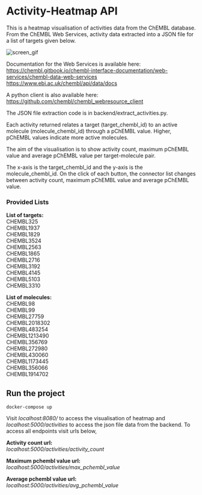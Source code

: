# Activity-Heatmap API

This is a heatmap visualisation of activities data from the ChEMBL database. From the ChEMBL Web Services, activity data extracted into a JSON file for a list of targets given below.

![screen_gif](https://i.imgur.com/tGLmfqR.gif)

Documentation for the Web Services is available here: 
https://chembl.gitbook.io/chembl-interface-documentation/web-services/chembl-data-web-services 
https://www.ebi.ac.uk/chembl/api/data/docs

A python client is also available here:
https://github.com/chembl/chembl_webresource_client

The JSON file extraction code is in backend/extract_activities.py.

Each activity returned relates a target (target_chembl_id) to an active molecule (molecule_chembl_id) through a pChEMBL value. Higher, pChEMBL values indicate more active molecules. 

The aim of the visualisation is to show activity count, maximum pChEMBL value and average pChEMBL value per target-molecule pair. 

The x-axis is the target_chembl_id and the y-axis is the molecule_chembl_id. On the click of each button, the connector list changes between activity count, maximum pChEMBL value and average pChEMBL value.

### Provided Lists

<b>List of targets:</b><br>
CHEMBL325<br>
CHEMBL1937<br>
CHEMBL1829<br>
CHEMBL3524<br>
CHEMBL2563<br>
CHEMBL1865<br>
CHEMBL2716<br>
CHEMBL3192<br>
CHEMBL4145<br>
CHEMBL5103<br>
CHEMBL3310<br>

<b>List of molecules:</b><br>
CHEMBL98<br>
CHEMBL99<br>
CHEMBL27759<br>
CHEMBL2018302<br>
CHEMBL483254<br>
CHEMBL1213490<br>
CHEMBL356769<br>
CHEMBL272980<br>
CHEMBL430060<br>
CHEMBL1173445<br>
CHEMBL356066<br>
CHEMBL1914702<br>

## Run the project
```
docker-compose up
```
Visit <i>localhost:8080/</i> to access the visualisation of heatmap and <i>localhost:5000/activities</i> to access the json file data from the backend. To access all endpoints visit urls below,

<b>Activity count url:</b> <br>
<i>localhost:5000/activities/activity_count</i>

<b>Maximum pchembl value url: </b><br>
<i>localhost:5000/activities/max_pchembl_value</i>

<b>Average pchembl value url:</b> <br>
<i>localhost:5000/activities/avg_pchembl_value</i>


